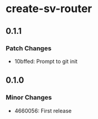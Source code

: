 # create-sv-router

## 0.1.1

### Patch Changes

- 10bffed: Prompt to git init

## 0.1.0

### Minor Changes

- 4660056: First release
